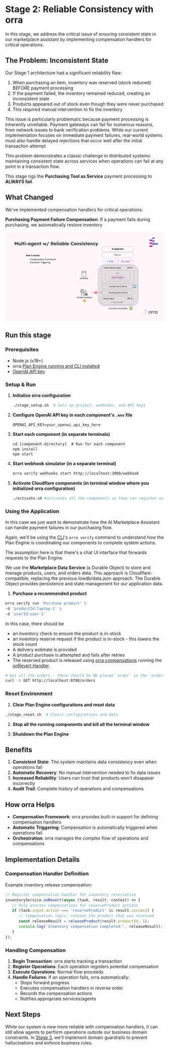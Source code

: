 # Stage 2: Reliable Consistency with orra

In this stage, we address the critical issue of ensuring consistent state in our marketplace assistant by implementing compensation handlers for critical operations.

## The Problem: Inconsistent State

Our Stage 1 architecture had a significant reliability flaw:

1. When purchasing an item, inventory was reserved (stock reduced) BEFORE payment processing
2. If the payment failed, the inventory remained reduced, creating an inconsistent state
3. Products appeared out of stock even though they were never purchased
4. This required manual intervention to fix the inventory

This issue is particularly problematic because payment processing is inherently unreliable. Payment gateways can fail for numerous reasons, from network issues to bank verification problems. While our current implementation focuses on immediate payment failures, real-world systems must also handle delayed rejections that occur well after the initial transaction attempt.

This problem demonstrates a classic challenge in distributed systems: maintaining consistent state across services when operations can fail at any point in a transaction flow.

This stage rigs the **Purchasing Tool as Service** payment processing to **ALWAYS fail**.

## What Changed

We've implemented compensation handlers for critical operations:

**Purchasing Payment Failure Compensation**: If a payment fails during purchasing, we automatically restore inventory

![](images/ReliableState.png)

## Run this stage

### Prerequisites
- Node.js (v18+)
- orra [Plan Engine running and CLI installed](https://github.com/orra-dev/orra/tree/main#installation)
- [OpenAI API key](https://platform.openai.com/docs/api-reference/authentication)

### Setup & Run

1. **Initialize orra configuration**
   ```bash
   ./stage_setup.sh  # Sets up project, webhooks, and API keys

2. **Configure OpenAI API key in each component's `.env` file**
   ```shell
   OPENAI_API_KEY=your_openai_api_key_here
   ```
3. **Start each component (in separate terminals)**
   ```shell
   cd [component-directory]  # Run for each component
   npm install
   npm start
   ```
4. **Start webhook simulator (in a separate terminal)**
   ```bash
   orra verify webhooks start http://localhost:3000/webhook
   ```
5. **Activate Cloudflare components (in terminal window where you initialized orra configuration)**
   ```bash
   ./activate.sh #activates all the components so they can register with orra
   ```
   
### Using the Application

In this case we just want to demonstrate how the AI Marketplace Assistant can handle payment failures in our purchasing flow.

Again, we'll be using the [CLI](https://github.com/orra-dev/orra/blob/main/docs/cli.md)'s `orra verify` command to understand how the Plan Engine is coordinating our components to complete system actions.

The assumption here is that there's a chat UI interface that forwards requests to the Plan Engine.

We use the **Marketplace Data Service** (a Durable Object) to store and manage products, users, and orders data. This approach is Cloudflare-compatible, replacing the previous lowdb/data.json approach. The Durable Object provides persistence and state management for our application data.

1. **Purchase a recommended product**

```bash
orra verify run 'Purchase product' \
-d 'productId:laptop-1' \
-d 'userId:user-1'
```

In this case, there should be
- an inventory check to ensure the product is in-stock
- an inventory reserve request if the product is in-stock - this lowers the stock count
- A delivery estimate is provided
- A product purchase is attempted and fails after retries
- The reserved product is released using [orra compensations](https://github.com/orra-dev/orra/blob/main/docs/compensations.md) running the [onRevert Handler](#compensation-handler-definition). 

```bash
# Get all the orders - there should be NO placed `order` in the `orders` list
curl -X GET http://localhost:8788/orders
```

### Reset Environment

1. **Clear Plan Engine configurations and reset data**
```bash
./stage_reset.sh  # Clears configurations and data
```

2. **Stop all the running components and kill all the terminal window**

3. **Shutdown the Plan Engine**

## Benefits

1. **Consistent State**: The system maintains data consistency even when operations fail
2. **Automatic Recovery**: No manual intervention needed to fix data issues
3. **Increased Reliability**: Users can trust that products won't disappear incorrectly
4. **Audit Trail**: Complete history of operations and compensations

## How orra Helps

- **Compensation Framework**: orra provides built-in support for defining compensation handlers
- **Automatic Triggering**: Compensation is automatically triggered when operations fail
- **Orchestration**: orra manages the complex flow of operations and compensations

## Implementation Details

### Compensation Handler Definition

Example inventory release compensation:

```javascript
// Register compensation handler for inventory reservation
inventoryService.onRevert(async (task, result, context) => {
   // Only process compensations for reserveProduct actions
   if (task.input.action === 'reserveProduct' && result.success) {
      // Compensation logic: release the product that was reserved
      const releaseResult = releaseProduct(result.productId, 1);
      console.log('Inventory compensation completed:', releaseResult);
   }
});
```

### Handling Compensation

1. **Begin Transaction**: orra starts tracking a transaction
2. **Register Operations**: Each operation registers potential compensation
3. **Execute Operations**: Normal flow proceeds
4. **Handle Failures**: If an operation fails, orra automatically:
    - Stops forward progress
    - Executes compensation handlers in reverse order
    - Records the compensation actions
    - Notifies appropriate services/agents

## Next Steps

While our system is now more reliable with compensation handlers, it can still allow agents to perform operations outside our business domain constraints. In [Stage 3](../stage3-grounding), we'll implement domain guardrails to prevent hallucinations and enforce business rules.
